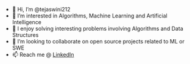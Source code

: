 - 👋 Hi, I’m @tejaswini212
- 👀 I’m interested in Algorithms, Machine Learning and Artificial Intelligence
- 🌱 I enjoy solving interesting problems involving Algorithms and Data Structures
- 💞️ I’m looking to collaborate on open source projects related to ML or SWE
- 📫 Reach me @ [LinkedIn](https://www.linkedin.com/in/tejaswini-p-b28903143/)
